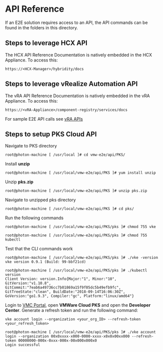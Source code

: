 # API Reference
If an E2E solution requires access to an API, the API commands can be found in the folders in this directory. 

## Steps to leverage HCX API
The HCX API Reference Documentation is natively embedded in the HCX Appliance. To access this:
```
https://<HCX-Manager>/hybridity/docs
```

## Steps to leverage vRealize Automation API
The vRA API Reference Documentation is natively embedded in the vRA Appliance. To access this:
```
https://<vRA-Appliance>/component-registry/services/docs
```
For sample E2E API calls see [vRA APIs](https://github.com/boconnor2017/vmw-e2e/blob/master/api/vRA/README.md)

## Steps to setup PKS Cloud API
Navigate to PKS directory
```
root@photon-machine [ /usr/local ]# cd vmw-e2e/api/PKS/
```

Install **unzip**
```
root@photon-machine [ /usr/local/vmw-e2e/api/PKS ]# yum install unzip
```

Unzip **pks.zip**
```
root@photon-machine [ /usr/local/vmw-e2e/api/PKS ]# unzip pks.zip
```

Navigate to unzipped pks directory
```
root@photon-machine [ /usr/local/vmw-e2e/api/PKS ]# cd pks/
```

Run the following commands
```
root@photon-machine [ /usr/local/vmw-e2e/api/PKS/pks ]# chmod 755 vke
```
```
root@photon-machine [ /usr/local/vmw-e2e/api/PKS/pks ]# chmod 755 kubectl
```

Test that the CLI commands work
```
root@photon-machine [ /usr/local/vmw-e2e/api/PKS/pks ]# ./vke -version
vke version 0.9.1 (Build: 99-bbf21cd)
```
```
root@photon-machine [ /usr/local/vmw-e2e/api/PKS/pks ]# ./kubectl version
Client Version: version.Info{Major:"1", Minor:"10", GitVersion:"v1.10.8", GitCommit:"7eab6a49736cc7b01869a15f9f05dc5b49efb9fc", GitTreeState:"clean", BuildDate:"2018-09-14T16:06:30Z", GoVersion:"go1.9.3", Compiler:"gc", Platform:"linux/amd64"}
```

Login to [VMC Portal](https://console.cloud.vmware.com/csp/gateway/portal/), open **VMWare Cloud PKS** and open the **Developer Center**. Generate a refresh token and run the following command:
```
vke account login --organization <your_org_ID> --refresh-token <your_refresh_token>
```
```
root@photon-machine [ /usr/local/vmw-e2e/api/PKS/pks ]# ./vke account login --organization 00x0xxxx-x000-0000-xxxx-x0x0x00xx000 --refresh-token 00000000-000x-0xxx-000x-00x000x000x0
Login successful
```
